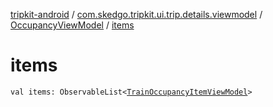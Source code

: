 [tripkit-android](../../index.md) / [com.skedgo.tripkit.ui.trip.details.viewmodel](../index.md) / [OccupancyViewModel](index.md) / [items](./items.md)

# items

`val items: ObservableList<`[`TrainOccupancyItemViewModel`](../-train-occupancy-item-view-model/index.md)`>`